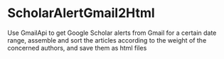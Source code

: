 # ScholarAlertGmail2Html
Use GmailApi to get Google Scholar alerts from Gmail for a certain date range, assemble and sort the articles according to the weight of the concerned authors, and save them as html files
